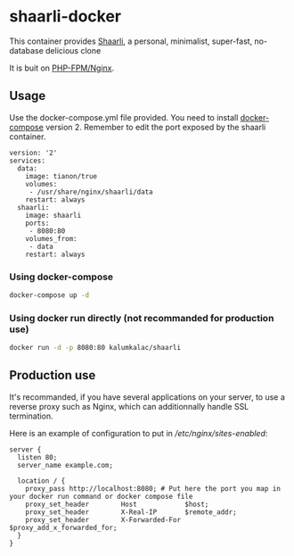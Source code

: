 # shaarli-docker

This container provides [Shaarli](https://github.com/shaarli/Shaarli), a personal, minimalist, super-fast, no-database delicious clone

It is buit on [PHP-FPM/Nginx](https://hub.docker.com/r/richarvey/nginx-php-fpm/).

## Usage

Use the docker-compose.yml file provided. You need to install [docker-compose](https://docs.docker.com/compose/install/) version 2.
Remember to edit the port exposed by the shaarli container.

```
version: '2'
services:
  data:
    image: tianon/true
    volumes:
     - /usr/share/nginx/shaarli/data
    restart: always
  shaarli:
    image: shaarli
    ports:
     - 8080:80
    volumes_from:
     - data
    restart: always
```

### Using docker-compose

```bash
docker-compose up -d
```

### Using docker run directly (not recommanded for production use)

```bash
docker run -d -p 8080:80 kalumkalac/shaarli 
```

## Production use

It's recommanded, if you have several applications on your server, to use a reverse proxy such as Nginx, which can additionnally handle SSL termination.

Here is an example of configuration to put in */etc/nginx/sites-enabled*:
```
server {
  listen 80;
  server_name example.com;

  location / {
    proxy_pass http://localhost:8080; # Put here the port you map in your docker run command or docker compose file
    proxy_set_header        Host            $host;
    proxy_set_header        X-Real-IP       $remote_addr;
    proxy_set_header        X-Forwarded-For $proxy_add_x_forwarded_for;
  }
}
```
